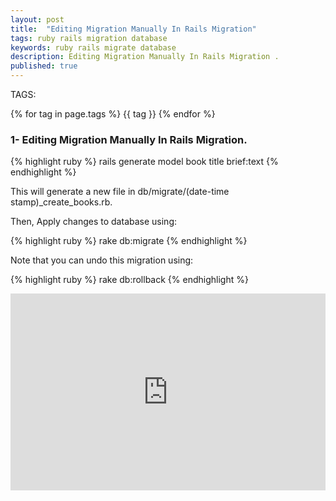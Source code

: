 ```yaml
---
layout: post
title:  "Editing Migration Manually In Rails Migration"
tags: ruby rails migration database 
keywords: ruby rails migrate database
description: Editing Migration Manually In Rails Migration .
published: true
---
```


   TAGS:
   
   {% for tag in page.tags %} {{ tag }} {% endfor %}

<h3>1- Editing Migration Manually In Rails Migration.</h3>

{% highlight ruby %}
rails generate model book title brief:text
{% endhighlight %}

This will generate a new file in db/migrate/(date-time stamp)_create_books.rb.

Then, Apply changes to database using:

{% highlight ruby %}
rake db:migrate
{% endhighlight %}

Note that you can undo this migration using:

{% highlight ruby %}
rake db:rollback
{% endhighlight %}

<iframe width="100%" height="315" src="https://www.youtube.com/embed/TdIQmThzN84" frameborder="0" allowfullscreen></iframe>

